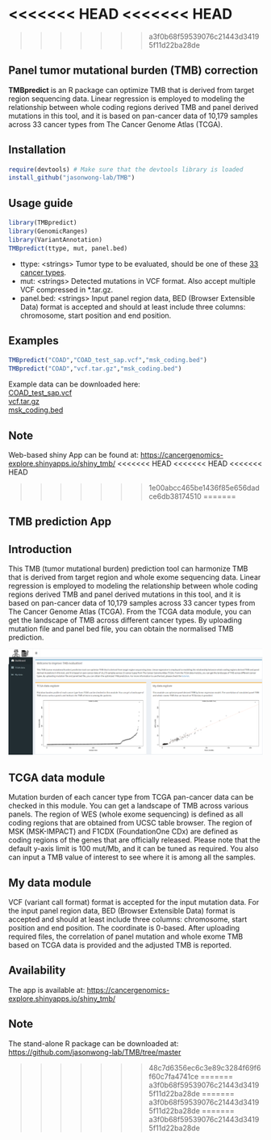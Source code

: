 <<<<<<< HEAD
<<<<<<< HEAD
=======
>>>>>>> a3f0b68f59539076c21443d34195f11d22ba28de
## Panel tumor mutational burden (TMB) correction

__TMBpredict__ is an R package can optimize TMB that is derived from target region sequencing data. Linear regression is employed to modeling the relationship between whole coding regions derived TMB and panel derived mutations in this tool, and it is based on pan-cancer data of 10,179 samples across 33 cancer types from The Cancer Genome Atlas (TCGA). 

## Installation
```R
require(devtools) # Make sure that the devtools library is loaded  
install_github("jasonwong-lab/TMB")  
```
## Usage guide
```R
library(TMBpredict)
library(GenomicRanges)
library(VariantAnnotation)
TMBpredict(ttype, mut, panel.bed)
```
* ttype: \<strings\> Tumor type to be evaluated, should be one of these [33 cancer types](https://github.com/jasonwong-lab/TMB/blob/main/Cancer_type.txt).  
* mut: \<strings\> Detected mutations in VCF format. Also accept multiple VCF compressed in *.tar.gz.  
* panel.bed: \<strings\> Input panel region data, BED (Browser Extensible Data) format is accepted and should at least include three columns: chromosome, start position and end position.   

## Examples
```R
TMBpredict("COAD","COAD_test_sap.vcf","msk_coding.bed")  
TMBpredict("COAD","vcf.tar.gz","msk_coding.bed")
```
Example data can be downloaded here:<br>
<a id="raw-url" href="https://raw.githubusercontent.com/jasonwong-lab/TMB/master/test/single_file/COAD_test_sap.vcf">COAD_test_sap.vcf</a><br>
<a id="raw-url" href="https://raw.githubusercontent.com/jasonwong-lab/TMB/master/test/multiple_file/vcf.tar.gz">vcf.tar.gz</a><br>
<a id="raw-url" href="https://raw.githubusercontent.com/jasonwong-lab/TMB/master/test/single_file/msk_coding.bed">msk_coding.bed</a>

## Note
Web-based shiny App can be found at: https://cancergenomics-explore.shinyapps.io/shiny_tmb/
<<<<<<< HEAD
<<<<<<< HEAD
<<<<<<< HEAD
>>>>>>> 1e00abcc465be1436f85e656dadce6db38174510
=======

## TMB prediction App

## Introduction

This TMB (tumor mutational burden) prediction tool can harmonize TMB that is derived from target region and whole exome sequencing data. Linear regression is employed to modeling the relationship between whole coding regions derived TMB and panel derived mutations in this tool, and it is based on pan-cancer data of 10,179 samples across 33 cancer types from The Cancer Genome Atlas (TCGA). From the TCGA data module, you can get the landscape of TMB across different cancer types. By uploading mutation file and panel bed file, you can obtain the normalised TMB prediction. 
 
<p align="center"><img src="ui.png"/></p>

## TCGA data module

Mutation burden of each cancer type from TCGA pan-cancer data can be checked in this module. You can get a landscape of TMB across various panels. The region of WES (whole exome sequencing) is defined as all coding regions that are obtained from UCSC table browser. The region of MSK (MSK-IMPACT) and F1CDX (FoundationOne CDx) are defined as coding regions of the genes that are officially released. Please note that the default y-axis limit is 100 mut/Mb, and it can be tuned as required. You also can input a TMB value of interest to see where it is among all the samples. 

## My data module

VCF (variant call format) format is accepted for the input mutation data. For the input panel region data, BED (Browser Extensible Data) format is accepted and should at least include three columns: chromosome, start position and end position. The coordinate is 0-based. After uploading required files, the correlation of panel mutation and whole exome TMB based on TCGA data is provided and the adjusted TMB is reported.

## Availability

The app is available at: https://cancergenomics-explore.shinyapps.io/shiny_tmb/

## Note

The stand-alone R package can be downloaded at: https://github.com/jasonwong-lab/TMB/tree/master

>>>>>>> 48c7d6356ec6c3e89c3284f69f6f60c7fa4741ce
=======
>>>>>>> a3f0b68f59539076c21443d34195f11d22ba28de
=======
>>>>>>> a3f0b68f59539076c21443d34195f11d22ba28de
=======
>>>>>>> a3f0b68f59539076c21443d34195f11d22ba28de
